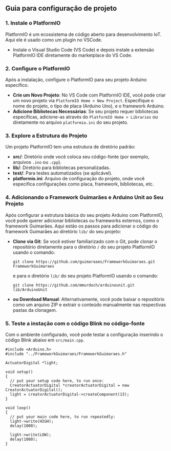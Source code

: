 ## Guia para configuração de projeto

### 1. Instale o PlatformIO
PlatformIO é um ecossistema de código aberto para desenvolvimento IoT. Aqui ele é usado como um plugin no VSCode.
  -  Instale o Visual Studio Code (VS Code) e depois instale a extensão PlatformIO IDE diretamente do marketplace do VS Code.

### 2. Configure o PlatformIO
Após a instalação, configure o PlatformIO para seu projeto Arduino específico.

- **Crie um Novo Projeto**: No VS Code com PlatformIO IDE, você pode criar um novo projeto via `PlatformIO Home > New Project`. Especifique o nome do projeto, o tipo de placa (Arduino Uno), e o framework Arduino.
- **Adicione Bibliotecas Necessárias**: Se seu projeto requer bibliotecas específicas, adicione-as através do `PlatformIO Home > Libraries` ou diretamente no arquivo `platformio.ini` do seu projeto.

### 3. Explore a Estrutura do Projeto
Um projeto PlatformIO tem uma estrutura de diretório padrão:
- **src/**: Diretório onde você coloca seu código-fonte (por exemplo, arquivos `.ino` ou `.cpp`).
- **lib/**: Diretório para bibliotecas personalizadas.
- **test/**: Para testes automatizados (se aplicável).
- **platformio.ini**: Arquivo de configuração do projeto, onde você especifica configurações como placa, framework, bibliotecas, etc.

### 4. Adicionando o Framework Guimarães e Arduino Unit ao Seu Projeto
Após configurar a estrutura básica do seu projeto Arduino com PlatformIO, você pode querer adicionar bibliotecas ou frameworks externos, como o framework Guimarães. Aqui estão os passos para adicionar o código do framework Guimarães ao diretório `lib/` do seu projeto:
 - **Clone via Git**: Se você estiver familiarizado com o Git, pode clonar o repositório diretamente para o diretório `/` do seu projeto PlatformIO usando o comando:
   ```
   git clone https://github.com/guimaraaes/FrameworkGuimaraes.git FrameworkGuimaraes
   ```
   e para o diretório `lib/` do seu projeto PlatformIO usando o comando:
   ```
   git clone https://github.com/mmurdoch/arduinounit.git lib/ArduinoUnit
   ```
   
 - **ou Download Manual**: Alternativamente, você pode baixar o repositório como um arquivo ZIP e extrair o conteúdo manualmente nas respectivas pastas da clonagem.


### 5. Teste a instação com o código Blink no código-fonte
Com o ambiente configurado, você pode testar a configuração inserindo o código Blink abaixo em `src/main.cpp`.

```
#include <Arduino.h>
#include "../FrameworkGuimaraes/FrameworkGuimaraes.h"

ActuatorDigital *light;

void setup()
{
  // put your setup code here, to run once:
  CreatorActuatorDigital *creatorActuatorDigital = new CreatorActuatorDigital();
  light = creatorActuatorDigital->createComponent(13);
}

void loop()
{
  // put your main code here, to run repeatedly:
  light->write(HIGH);
  delay(1000);

  light->write(LOW);
  delay(1000);
}
```


